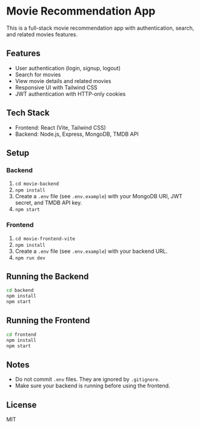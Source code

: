 # Movie Recommendation App

This is a full-stack movie recommendation app with authentication, search, and related movies features.

## Features

- User authentication (login, signup, logout)
- Search for movies
- View movie details and related movies
- Responsive UI with Tailwind CSS
- JWT authentication with HTTP-only cookies

## Tech Stack

- Frontend: React (Vite, Tailwind CSS)
- Backend: Node.js, Express, MongoDB, TMDB API

## Setup

### Backend

1. `cd movie-backend`
2. `npm install`
3. Create a `.env` file (see `.env.example`) with your MongoDB URI, JWT secret, and TMDB API key.
4. `npm start`

### Frontend

1. `cd movie-frontend-vite`
2. `npm install`
3. Create a `.env` file (see `.env.example`) with your backend URL.
4. `npm run dev`

## Running the Backend

```bash
cd backend
npm install
npm start
```

## Running the Frontend

```bash
cd frontend
npm install
npm start
```

## Notes

- Do not commit `.env` files. They are ignored by `.gitignore`.
- Make sure your backend is running before using the frontend.

## License

MIT
